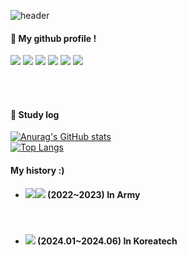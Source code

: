 ![header](https://capsule-render.vercel.app/api?type=Waving&text=Hello)

#### :wave: My github profile !

<img src="https://img.shields.io/badge/github-181717?style=for-the-badge&logo=github&logoColor=white"> <img src="https://img.shields.io/badge/VSCode-007ACC?style=for-the-badge&logo=VisualStudioCode&logoColor=white">
<img src="https://img.shields.io/badge/HTML5-E34F26?style=for-the-badge&logo=HTML5&logoColor=white">
<img src="https://img.shields.io/badge/JAVA-007396?style=for-the-badge&logo=Java&logoColor=white">
<img src="https://img.shields.io/badge/Python-007396?style=for-the-badge&logo=Python&logoColor=white">
<img src="https://img.shields.io/badge/c++-00599C?style=flat-square&logo=c%2B%2B&logoColor=white"/>

<br/>
<br/>

#### :pencil: Study log
[![Anurag's GitHub stats](https://github-readme-stats.vercel.app/api?username=Kim-02)](https://github.com/Kim-02/github-readme-stats)
<br/>
[![Top Langs](https://github-readme-stats.vercel.app/api/top-langs/?username=Kim-02&layout=compact)](https://github.com/anuraghazra/github-readme-stats)
<br/>

#### My history :)

* #### <img src="https://img.shields.io/badge/python-3776AB?style=flat&logo=python&logoColor=white"/><img src="https://img.shields.io/badge/git-F05032?style=flat&logo=git&logoColor=white"/> (2022~2023) In Army
<br/>

* #### <img src="https://img.shields.io/badge/c++-00599C?style=flat-square&logo=c%2B%2B&logoColor=white"/></a> (2024.01~2024.06) In Koreatech
<br/>
